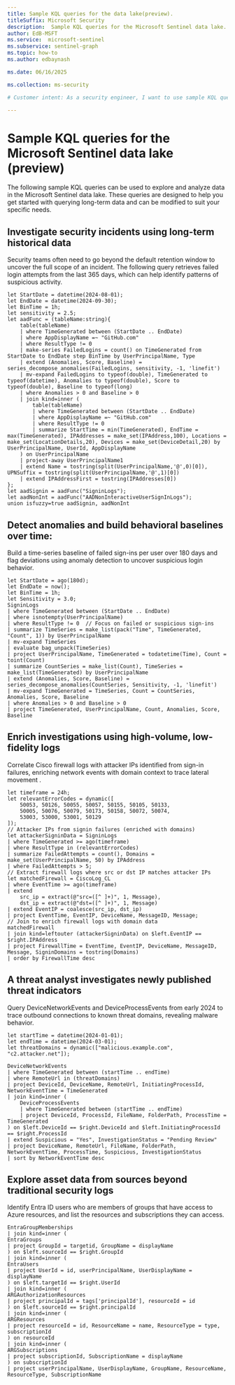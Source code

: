 ```yaml
---  
title: Sample KQL queries for the data lake(preview).
titleSuffix: Microsoft Security  
description:  Sample KQL queries for the Microsoft Sentinel data lake.
author: EdB-MSFT  
ms.service:  microsoft-sentinel
ms.subservice: sentinel-graph  
ms.topic: how-to
ms.author: edbaynash  

ms.date: 06/16/2025

ms.collection: ms-security  

# Customer intent: As a security engineer, I want to use sample KQL queries to learn how to  analyze data in the Microsoft Sentinel data lake so that I can investigate security incidents, detect anomalies, and enrich investigations with long-term historical data.

---  
```

 

# Sample KQL queries for the Microsoft Sentinel data lake (preview)

The following sample KQL queries can be used to explore and analyze data in the Microsoft Sentinel data lake. These queries are designed to help you get started with querying long-term data and can be modified to suit your specific needs.

## Investigate security incidents using long-term historical data

Security teams often need to go beyond the default retention window to uncover the full scope of an incident. The following query retrieves failed login attempts from the last 365 days, which can help identify patterns of suspicious activity.

```kql
let StartDate = datetime(2024-08-01);
let EndDate = datetime(2024-09-30);
let BinTime = 1h;
let sensitivity = 2.5;
let aadFunc = (tableName:string){
    table(tableName)
    | where TimeGenerated between (StartDate .. EndDate)
    | where AppDisplayName =~ "GitHub.com"
    | where ResultType != 0
    | make-series FailedLogins = count() on TimeGenerated from StartDate to EndDate step BinTime by UserPrincipalName, Type
    | extend (Anomalies, Score, Baseline) = series_decompose_anomalies(FailedLogins, sensitivity, -1, 'linefit')
    | mv-expand FailedLogins to typeof(double), TimeGenerated to typeof(datetime), Anomalies to typeof(double), Score to typeof(double), Baseline to typeof(long)
    | where Anomalies > 0 and Baseline > 0
    | join kind=inner (
        table(tableName)
        | where TimeGenerated between (StartDate .. EndDate)
        | where AppDisplayName =~ "GitHub.com"
        | where ResultType != 0
        | summarize StartTime = min(TimeGenerated), EndTime = max(TimeGenerated), IPAddresses = make_set(IPAddress,100), Locations = make_set(LocationDetails,20), Devices = make_set(DeviceDetail,20) by UserPrincipalName, UserId, AppDisplayName
    ) on UserPrincipalName
    | project-away UserPrincipalName1
    | extend Name = tostring(split(UserPrincipalName,'@',0)[0]), UPNSuffix = tostring(split(UserPrincipalName,'@',1)[0])
    | extend IPAddressFirst = tostring(IPAddresses[0])
};
let aadSignin = aadFunc("SigninLogs");
let aadNonInt = aadFunc("AADNonInteractiveUserSignInLogs");
union isfuzzy=true aadSignin, aadNonInt
```

## Detect anomalies and build behavioral baselines over time:

Build a time-series baseline of failed sign-ins per user over 180 days and flag deviations using anomaly detection to uncover suspicious login behavior.

```kql
let StartDate = ago(180d);
let EndDate = now();
let BinTime = 1h;
let Sensitivity = 3.0;
SigninLogs
| where TimeGenerated between (StartDate .. EndDate)
| where isnotempty(UserPrincipalName)
| where ResultType != 0  // Focus on failed or suspicious sign-ins
| summarize TimeSeries = make_list(pack("Time", TimeGenerated, "Count", 1)) by UserPrincipalName
| mv-expand TimeSeries
| evaluate bag_unpack(TimeSeries)
| project UserPrincipalName, TimeGenerated = todatetime(Time), Count = toint(Count)
| summarize CountSeries = make_list(Count), TimeSeries = make_list(TimeGenerated) by UserPrincipalName
| extend (Anomalies, Score, Baseline) = series_decompose_anomalies(CountSeries, Sensitivity, -1, 'linefit')
| mv-expand TimeGenerated = TimeSeries, Count = CountSeries, Anomalies, Score, Baseline
| where Anomalies > 0 and Baseline > 0
| project TimeGenerated, UserPrincipalName, Count, Anomalies, Score, Baseline
```

## Enrich investigations using high-volume, low-fidelity logs

Correlate Cisco firewall logs with attacker IPs identified from sign-in failures, enriching network events with domain context to trace lateral movement .

```kql
let timeframe = 24h;
let relevantErrorCodes = dynamic([
    50053, 50126, 50055, 50057, 50155, 50105, 50133,
    50005, 50076, 50079, 50173, 50158, 50072, 50074,
    53003, 53000, 53001, 50129
]);
// Attacker IPs from signin failures (enriched with domains)
let attackerSigninData = SigninLogs
| where TimeGenerated >= ago(timeframe)
| where ResultType in (relevantErrorCodes)
| summarize FailedAttempts = count(), Domains = make_set(UserPrincipalName, 50) by IPAddress
| where FailedAttempts > 5;
// Extract firewall logs where src or dst IP matches attacker IPs
let matchedFirewall = CiscoLog_CL
| where EventTime >= ago(timeframe)
| extend
    src_ip = extract(@"src=([^ ]+)", 1, Message),
    dst_ip = extract(@"dst=([^ ]+)", 1, Message)
| extend EventIP = coalesce(src_ip, dst_ip)
| project EventTime, EventIP, DeviceName, MessageID, Message;
// Join to enrich firewall logs with domain data
matchedFirewall
| join kind=leftouter (attackerSigninData) on $left.EventIP == $right.IPAddress
| project FirewallTime = EventTime, EventIP, DeviceName, MessageID, Message, SigninDomains = tostring(Domains)
| order by FirewallTime desc
```

## A threat analyst investigates newly published threat indicators

Query DeviceNetworkEvents and DeviceProcessEvents from early 2024 to trace outbound connections to known threat domains, revealing malware behavior.

```kql
let startTime = datetime(2024-01-01);
let endTime = datetime(2024-03-01);
let threatDomains = dynamic(["malicious.example.com", "c2.attacker.net"]);

DeviceNetworkEvents
| where TimeGenerated between (startTime .. endTime)
| where RemoteUrl in (threatDomains)
| project DeviceId, DeviceName, RemoteUrl, InitiatingProcessId, NetworkEventTime = TimeGenerated
| join kind=inner (
    DeviceProcessEvents
    | where TimeGenerated between (startTime .. endTime)
    | project DeviceId, ProcessId, FileName, FolderPath, ProcessTime = TimeGenerated
) on $left.DeviceId == $right.DeviceId and $left.InitiatingProcessId == $right.ProcessId
| extend Suspicious = "Yes", InvestigationStatus = "Pending Review"
| project DeviceName, RemoteUrl, FileName, FolderPath, NetworkEventTime, ProcessTime, Suspicious, InvestigationStatus
| sort by NetworkEventTime desc
```

## Explore asset data from sources beyond traditional security logs

Identify Entra ID users who are members of groups that have access to Azure resources, and list the resources and subscriptions they can access.

```kql
EntraGroupMemberships 
| join kind=inner ( 
EntraGroups 
| project GroupId = targetid, GroupName = displayName 
) on $left.sourceId == $right.GroupId 
| join kind=inner ( 
EntraUsers 
| project UserId = id, userPrincipalName, UserDisplayName = displayName 
) on $left.targetId == $right.UserId 
| join kind=inner ( 
ARGAuthorizationResources 
| project principalId = tags['principalId'], resourceId = id 
) on $left.sourceId == $right.principalId 
| join kind=inner ( 
ARGResources 
| project resourceId = id, ResourceName = name, ResourceType = type, subscriptionId 
) on resourceId 
| join kind=inner ( 
ARGSubscriptions 
| project subscriptionId, SubscriptionName = displayName 
) on subscriptionId 
| project userPrincipalName, UserDisplayName, GroupName, ResourceName, ResourceType, SubscriptionName
```

